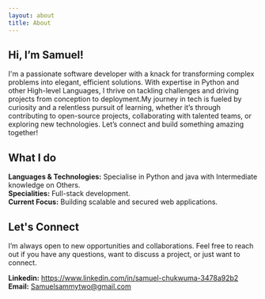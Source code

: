```yaml
---
layout: about
title: About
---
```


## Hi, I’m Samuel!

I'm a passionate software developer with a knack for transforming complex problems into elegant, efficient solutions.
With expertise in Python and other High-level Languages, I thrive on tackling challenges and driving projects from conception to deployment.My journey in tech is fueled by curiosity and a relentless pursuit of learning, whether it’s through contributing to open-source projects, collaborating with talented teams, or exploring new technologies. Let’s connect and build something amazing together!

## What I do

**Languages & Technologies:** Specialise in Python and java with Intermediate knowledge on Others.  
**Specialities:** Full-stack development.  
**Current Focus:** Building scalable and secured web applications.  

## Let's Connect

I’m always open to new opportunities and collaborations. Feel free to reach out if you have any questions, want to discuss a project, or just want to connect.

**Linkedin:** <https://www.linkedin.com/in/samuel-chukwuma-3478a92b2>  
**Email:** <Samuelsammytwo@gmail.com>
